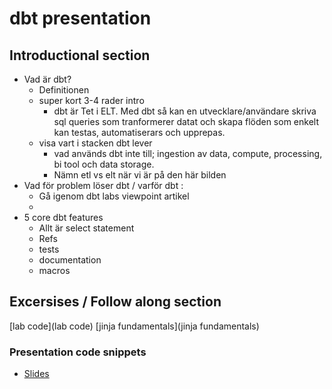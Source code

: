  # dbt presentation

## Introductional section

- Vad är dbt?
  - Definitionen
  - super kort 3-4 rader intro
    - dbt är Tet i ELT. Med dbt så kan en utvecklare/användare skriva sql
      queries som tranformerer datat och skapa flöden som enkelt kan testas,
      automatiserars och upprepas. 
  - visa vart i stacken dbt lever
     - vad används dbt inte till; ingestion av data, compute, processing, bi
       tool och data storage. 
     - Nämn etl vs elt när vi är på den här bilden
- Vad för problem löser dbt / varför dbt : 
  - Gå igenom dbt labs viewpoint artikel
  - 
- 5 core dbt features
  - Allt är select statement
  - Refs
  - tests
  - documentation
  - macros

## Excersises / Follow along section
[lab code](lab code)
[jinja fundamentals](jinja fundamentals)


### Presentation code snippets
- [Slides](Slides)
